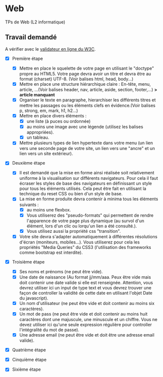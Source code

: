 # Web

TPs de Web (L2 informatique)

## Travail demandé

A vérifier avec le [validateur en ligne du W3C](http://validator.w3.org/#validate_by_upload).

- [x] Première étape
    - [x] Mettre en place le squelette de votre page en utilisant le "doctype" propre au HTML5. Votre page devra avoir un titre et devra être au format (charset) UTF-8. (Voir balises html, head, body...)
    - [x] Mettre en place une structure hiérarchique claire : En-tête, menu, article, ...(Voir balises header, nav, article, aside, section, footer,...) **> article manquant**
    - [x] Organiser le texte en paragraphe, hierarchiser les différents titres et mettre les passages ou les éléments clefs en évidence.(Voir balises p, strong, em, mark, h1, h2...)
    - [x] Mettre en place divers éléments :
        - [x] une liste (à puces ou ordonnée)
        - [x] au moins une image avec une légende (utilisez les balises appropriées).
        - [x] un tableau.
    - [x] Mettre plusieurs types de lien hypertexte dans votre menu (un lien vers une seconde page de votre site, un lien vers une "ancre" et un lien vers un site extérieur).

- [x] Deuxième étape
    - [x] Il est demandé que la mise en forme ainsi réalisée soit relativement uniforme à la visualisation sur différents navigateurs. Pour cela il faut écraser les styles de base des navigateurs en définissant un style pour tous les éléments utilisés. Cela peut être fait en utilisant la technique du reset CSS ou bien d'un style de base.
    - [x] La mise en forme produite devra contenir à minima tous les éléments suivants :
        - [x] au moins une flexbox.
        - [x] Vous utiliserez des "pseudo-formats" qui permettent de rendre l'apparence de votre page plus dynamique (au survol d'un élément, lors d'un clic ou lorqu'un lien a été consulté.).
        - [x] Vous utilisez aussi la propriété css "transition".
    - [x] Votre site devra s'adapter automatiquement à différentes résolutions d'écran (moniteurs, mobiles...). Vous utiliserez pour cela les propriétés "Media Queries" du CSS3 (l'utilisation des frameworks comme bootstrap est interdite).

- [x] Troisième étape
    - [x] Ses noms et prénoms (ne peut être vide).
    - [x] Une date de naissance (Au format jj/mm/aaa. Peux être vide mais doit contenir une date valide si elle est renseignée. Attention, vous devrez utiliser ici un input de type text et vous devrez trouver une façon de controller la validité de cette date en utilisant l'objet Date du javascript).
    - [x] Un nom d'utilisateur (ne peut être vide et doit contenir au moins six caractères).
    - [x] Un mot de pass (ne peut être vide et doit contenir au moins huit caractères dont une majuscule, une minuscule et un chiffre. Vous ne devez utiliser ici qu'une seule expression régulière pour controller l'intégralité du mot de passe).
    - [x] Une adresse email (ne peut être vide et doit être une adresse email valide).

- [x] Quatrième étape

- [x] Cinquième étape

- [x] Sixième étape
